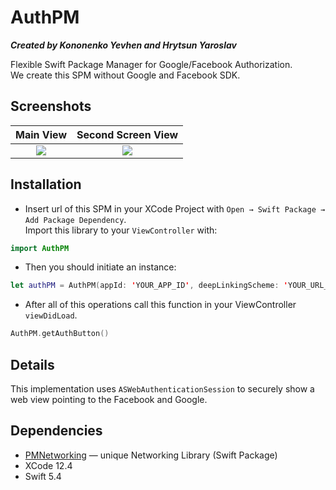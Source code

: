 # AuthPM

***Created by Kononenko Yevhen and Hrytsun Yaroslav***

Flexible Swift Package Manager for Google/Facebook Authorization.  
We create this SPM without Google and Facebook SDK. 

## Screenshots

Main View                  |  Second Screen View
:-------------------------:|:-------------------------------:
![](http://i.piccy.info/i9/40c8e3726d56858638d76685b147303a/1616875723/41106/1422865/12899pmauthbuttonscr.jpg)|  ![](http://i.piccy.info/i9/4dcac3d927871f5f5fd14b5f466cb60f/1616875760/207432/1422865/44886SocialsView_kopyia.png)

## Installation

- Insert url of this SPM in your XCode Project with `Open → Swift Package → Add Package Dependency`.  
Import this library to your `ViewController` with:
``` swift
import AuthPM
```
- Then you should initiate an instance:
``` swift
let authPM = AuthPM(appId: 'YOUR_APP_ID', deepLinkingScheme: 'YOUR_URL_SCHEME')
```
- After all of this operations call this function in your ViewController `viewDidLoad`.
``` swift
AuthPM.getAuthButton()
```

## Details

This implementation uses `ASWebAuthenticationSession` to securely show a web view pointing to the Facebook and Google.

## Dependencies

- [PMNetworking](https://github.com/gr-yarik/PMNetworking) — unique Networking Library (Swift Package)
- XCode 12.4
- Swift 5.4





